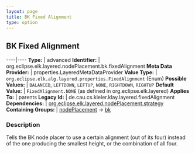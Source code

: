 ```yaml
---
layout: page
title: BK Fixed Alignment
type: option
---
```

## BK Fixed Alignment

----|----
**Type:** | advanced
**Identifier:** | org.eclipse.elk.layered.nodePlacement.bk.fixedAlignment
**Meta Data Provider:** | properties.LayeredMetaDataProvider
**Value Type:** | `org.eclipse.elk.alg.layered.properties.FixedAlignment` (Enum)
**Possible Values:** | `BALANCED`, `LEFTDOWN`, `LEFTUP`, `NONE`, `RIGHTDOWN`, `RIGHTUP`
**Default Value:** | `FixedAlignment.NONE` (as defined in org.eclipse.elk.layered)
**Applies To:** | parents
**Legacy Id:** | de.cau.cs.kieler.klay.layered.fixedAlignment
**Dependencies:** | [org.eclipse.elk.layered.nodePlacement.strategy](org-eclipse-elk-layered-nodePlacement-strategy)
**Containing Groups:** | [nodePlacement](org-eclipse-elk-layered-nodePlacement) -> [bk](org-eclipse-elk-layered-nodePlacement-bk)


### Description
Tells the BK node placer to use a certain alignment (out of its four) instead of the one producing the smallest height, or the combination of all four.

